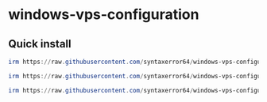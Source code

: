 # windows-vps-configuration

## Quick install

```powershell
irm https://raw.githubusercontent.com/syntaxerror64/windows-vps-configuration/main/setup.ps1 | iex
```


```powershell
irm https://raw.githubusercontent.com/syntaxerror64/windows-vps-configuration/main/xray_install.ps1 | iex
```



```powershell
irm https://raw.githubusercontent.com/syntaxerror64/windows-vps-configuration/main/openhands_docker_setup.ps1 | iex
```
